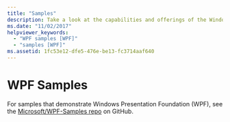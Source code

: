 ```yaml
---
title: "Samples"
description: Take a look at the capabilities and offerings of the Windows Presentation Foundation (WPF) demonstrated in these samples. 
ms.date: "11/02/2017"
helpviewer_keywords: 
  - "WPF samples [WPF]"
  - "samples [WPF]"
ms.assetid: 1fc53e12-dfe5-476e-be13-fc3714aaf640
---
```

# WPF Samples

For samples that demonstrate Windows Presentation Foundation (WPF), see the [Microsoft/WPF-Samples repo](https://github.com/Microsoft/WPF-Samples) on GitHub.
